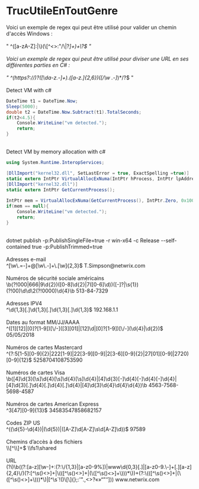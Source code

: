 # TrucUtileEnToutGenre

Voici un exemple de regex qui peut être utilisé pour valider un chemin d'accès Windows : <br>
<br>
" ^([a-zA-Z]\:|\\)(\\[^<>:"/\\|?*]+)+\\?$ "<br>
<br>
Voici un exemple de regex qui peut être utilisé pour diviser une URL en ses différentes parties en C# :<br>
<br>
" ^(https?:\/\/)?([\da-z\.-]+)\.([a-z\.]{2,6})([\/\w \.-]*)*\/?$ "<br>
<br>
Detect VM with c# <br>
```csharp
DateTime t1 = DateTime.Now;
Sleep(5000);
double t2 = DateTime.Now.Subtract(t1).TotalSeconds;
if(t2<4.5){
    Console.WriteLine("vm detected.");
    return;
}
```
<br>
Detect VM by memory allocation with c# <br>

```csharp
using System.Runtime.InteropServices;

[DllImport("kernel32.dll", SetLastError = true, ExactSpelling =true)]
static extern IntPtr VirtualAllocExNuma(IntPtr hProcess, IntPtr lpAddress, uint dwSize, UInt32 flAllocationType, UInt32 flProtect, UInt32 nndPreferred);
[DllImport("kernel32.dll")]
static extern IntPtr GetCurrentProcess();
        
IntPtr mem = VirtualAllocExNuma(GetCurrentProcess(), IntPtr.Zero, 0x1000, 0x3000, 0x4, 0);
if(mem == null){
    Console.WriteLine("vm detected.");
    return;
}
```
<br>
dotnet publish -p:PublishSingleFile=true -r win-x64 -c Release --self-contained true -p:PublishTrimmed=true<br>
<br>
Adresses e-mail   <br>  
^[\w\.=-]+@[\w\.-]+\.[\w]{2,3}$	    T.Simpson@netwrix.com<br><br>
Numéros de sécurité sociale américains	 <br>   
\b(?!000|666|9\d{2})([0-8]\d{2}|7([0-6]\d))([-]?|\s{1})(?!00)\d\d\2(?!0000)\d{4}\b	    513-84-7329<br><br>
Adresses IPV4	 <br>   
^\d{1,3}[.]\d{1,3}[.]\d{1,3}[.]\d{1,3}$	    192.168.1.1<br><br>
Dates au format MM/JJ/AAAA	<br>
^([1][12]|[0]?[1-9])[\/-]([3][01]|[12]\d|[0]?[1-9])[\/-](\d{4}|\d{2})$	05/05/2018<br><br>
Numéros de cartes Mastercard<br>	
^(?:5[1-5][0-9]{2}|222[1-9]|22[3-9][0-9]|2[3-6][0-9]{2}|27[01][0-9]|2720)[0-9]{12}$	5258704108753590<br><br>
Numéros de cartes Visa	<br>
\b([4]\d{3}[\s]\d{4}[\s]\d{4}[\s]\d{4}|[4]\d{3}[-]\d{4}[-]\d{4}[-]\d{4}|[4]\d{3}[.]\d{4}[.]\d{4}[.]\d{4}|[4]\d{3}\d{4}\d{4}\d{4})\b 4563-7568-5698-4587<br><br>
Numéros de cartes American Express	<br>
^3[47][0-9]{13}$	34583547858682157<br><br>
Codes ZIP US	<br>
^((\d{5}-\d{4})|(\d{5})|([A-Z]\d[A-Z]\s\d[A-Z]\d))$	97589<br><br>
Chemins d’accès à des fichiers	<br>
\\[^\\]+$	\\fs1\shared<br><br>
URL	<br>
(?i)\b((?:[a-z][\w-]+:(?:\/{1,3}|[a-z0-9%])|www\d{0,3}[.]|[a-z0-9.\-]+[.][a-z]{2,4}\/)(?:[^\s()<>]+|\(([^\s()<>]+|(\([^\s()<>]+\)))*\))+(?:\(([^\s()<>]+|(\([^\s()<>]+\)))*\)|[^\s`!()\[\]{};:'".,<>?«»“”‘’]))	www.netwrix.com<br>
<br><br>

